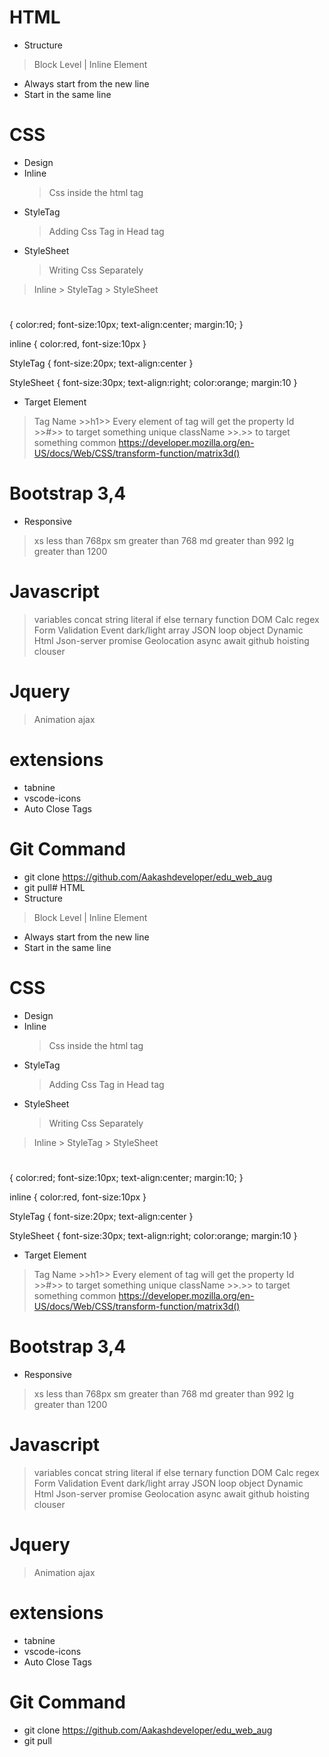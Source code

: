 # HTML
* Structure
> Block Level | Inline Element
* Always start from the new line
* Start in the same line
# CSS
* Design
* Inline
    > Css inside the html tag
* StyleTag
    > Adding Css Tag in Head tag
* StyleSheet
    > Writing Css Separately

> Inline > StyleTag > StyleSheet

<h1></h1>
{
    color:red;
    font-size:10px;
    text-align:center;
    margin:10;
}

inline
{
    color:red,
    font-size:10px
}

StyleTag
{
    font-size:20px;
    text-align:center
}

StyleSheet
{
    font-size:30px;
    text-align:right;
    color:orange;
    margin:10
}

* Target Element
> Tag Name >>h1>> Every element of tag will get the property
> Id >>#>> to target something unique
> className >>.>> to target something common
> https://developer.mozilla.org/en-US/docs/Web/CSS/transform-function/matrix3d()


# Bootstrap 3,4
* Responsive
> xs  less than 768px
> sm  greater than 768
> md  greater than 992
> lg greater than 1200

# Javascript
> variables
> concat
> string literal 
> if else
> ternary 
function
DOM
Calc 
regex 
Form Validation
Event
dark/light
array
JSON
loop
object
Dynamic Html 
Json-server
promise
Geolocation
async await
github 
hoisting
clouser

# Jquery
> Animation
> ajax


# extensions
* tabnine 
* vscode-icons 
* Auto Close Tags


# Git Command
* git clone https://github.com/Aakashdeveloper/edu_web_aug
* git pull# HTML
* Structure
> Block Level | Inline Element
* Always start from the new line
* Start in the same line
# CSS
* Design
* Inline
    > Css inside the html tag
* StyleTag
    > Adding Css Tag in Head tag
* StyleSheet
    > Writing Css Separately

> Inline > StyleTag > StyleSheet

<h1></h1>
{
    color:red;
    font-size:10px;
    text-align:center;
    margin:10;
}

inline
{
    color:red,
    font-size:10px
}

StyleTag
{
    font-size:20px;
    text-align:center
}

StyleSheet
{
    font-size:30px;
    text-align:right;
    color:orange;
    margin:10
}

* Target Element
> Tag Name >>h1>> Every element of tag will get the property
> Id >>#>> to target something unique
> className >>.>> to target something common
> https://developer.mozilla.org/en-US/docs/Web/CSS/transform-function/matrix3d()


# Bootstrap 3,4
* Responsive
> xs  less than 768px
> sm  greater than 768
> md  greater than 992
> lg greater than 1200

# Javascript
> variables
> concat
> string literal 
> if else
> ternary 
function
DOM
Calc 
regex 
Form Validation
Event
dark/light
array
JSON
loop
object
Dynamic Html 
Json-server
promise
Geolocation
async await
github 
hoisting
clouser

# Jquery
> Animation
> ajax


# extensions
* tabnine 
* vscode-icons 
* Auto Close Tags


# Git Command
* git clone https://github.com/Aakashdeveloper/edu_web_aug
* git pull
